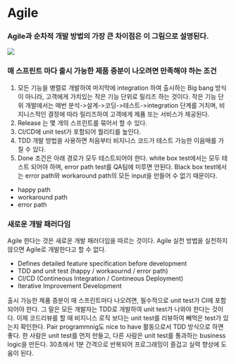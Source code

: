 # Agile
### Agile과 순차적 개발 방법의 가장 큰 차이점은 이 그림으로 설명된다.

![](https://pbs.twimg.com/media/CoIEpFGXgAE27dK.png)

### 매 스프린트 마다 출시 가능한 제품 증분이 나오려면 만족해야 하는 조건
1) 모든 기능을 병렬로 개발하여 마지막에 integration 하여 출시하는 Big bang 방식이 아니라, 고객에게 가치있는 작은 기능 단위로 릴리즈 하는 것이다. 
 작은 기능 단위 개발에서는 매번 분석->설계->코딩->테스트->integration 단계를 거치며, 비지니스적인 결정에 따라 릴리즈하여 고객에게 제품 또는 서비스가 제공된다.
2) Release 는 몇 개의 스프린트를 묶어서 할 수 있다.
3) CI/CD에 unit test가 포함되어 퀄리티를 높인다.
4) TDD 개발 방법을 사용하면 처음부터 비지니스 코드가 테스트 가능한 이음매를 가질 수 있다.
4) Done 조건은 아래 경로가 모두 테스트되어야 한다. 
   white box test에서는 모두 테스트 되어야 하며, error path test를 QA팀에 미루면 안된다. Black box test에서는 error path와 workaround path의 모든 input을 만들어  수 없기 때문이다.
  - happy path
  - workaround path
  - error path

### 새로운 개발 패러다임
Agile 한다는 것은 새로운 개발 패러다임을 따르는 것이다. 
Agile 실천 방법을 실천하지 않으면 Agile로 개발한다고 할 수 없다. 
  - Defines detailed feature specification before development
  - TDD and unit test (happy / workaournd / error path)
  - CI/CD (Contineous Integration / Contineous Deployment)
  - Iterative Improvement Development
  
출시 가능한 제품 증분이 매 스프린트마다 나오려면, 필수적으로 unit test가 CI에 포함되어야 한다.
그 말은 모든 개발자는 TDD로 개발하여 unit test가 나와야 한다는 것이다.
이제 코드리뷰를 할 때 비지니스 로직 보다는 unit test를 리뷰하여 빼먹은 test가 있는지 확인한다.
Pair programmnig도 nice to have 활동으로서 TDD 방식으로 하면 좋다.
한 사람은 unit test를 먼저 만들고, 다른 사람은 unit test를 통과하는 business logic을 만든다. 
30초에서 1분 간격으로 반복되어 프로그래밍이 즐겁고 실력 향상에 도움이 된다.
